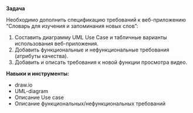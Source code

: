 **Задача**

Необходимо дополнить спецификацию требований к веб-приложению “Словарь для изучения и запоминания новых слов”:

1. Составить диаграмму UML Use Case и табличные варианты использования веб-приложения.
2. Добавить функциональные и нефункциональные требования (атрибуты качества).
3. Добавить и описать требования к новой функции просмотра видео. 

**Навыки и инструменты:**

- draw.io
- UML-diagram
- Описание Use case
- Описание функциональных/нефункциональных требований

